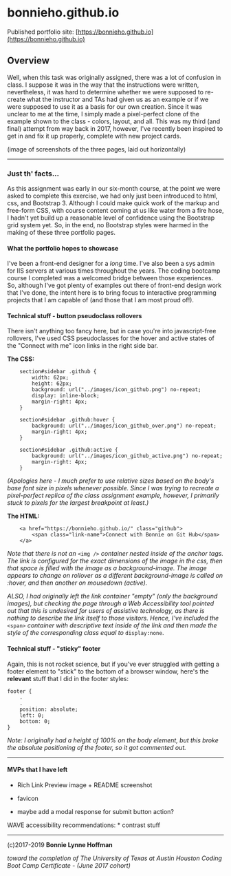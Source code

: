 # bonnieho.github.io

Published portfolio site: [https://bonnieho.github.io](https://bonnieho.github.io)

## Overview

Well, when this task was originally assigned, there was a lot of confusion in class. I suppose it was in the way that the instructions were written, nevertheless, it was hard to determine whether we were supposed to re-create what the instructor and TAs had given us as an example or if we were supposed to use it as a basis for our own creation. Since it was unclear to me at the time, I simply made a pixel-perfect clone of the example shown to the class - colors, layout, and all. This was my third (and final) attempt from way back in 2017, however, I've recently been inspired to get in and fix it up properly, complete with new project cards.

(image of screenshots of the three pages, laid out horizontally)

- - - 

### Just th' facts...

As this assignment was early in our six-month course, at the point we were asked to complete this exercise, we had only just been introduced to html, css, and Bootstrap 3. Although I could make quick work of the markup and free-form CSS, with course content coming at us like water from a fire hose, I hadn't yet build up a reasonable level of confidence using the Bootstrap grid system yet. So, in the end, no Bootstrap styles were harmed in the making of these three portfolio pages.

#### What the portfolio hopes to showcase

I've been a front-end designer for a *long* time. I've also been a sys admin for IIS servers at various times throughout the years. The coding bootcamp course I completed was a welcomed bridge between those experiences. So, although I've got plenty of examples out there of front-end design work that I've done, the intent here is to bring focus to interactive programming projects that I am capable of (and those that I am most proud of!). 

#### Technical stuff - button pseudoclass rollovers

There isn't anything too fancy here, but in case you're into javascript-free rollovers, I've used CSS pseudoclasses for the hover and active states of the "Connect with me" icon links in the right side bar.

**The CSS:**

```
    section#sidebar .github {
        width: 62px;
        height: 62px;
        background: url("../images/icon_github.png") no-repeat;
        display: inline-block;
        margin-right: 4px;
    }

    section#sidebar .github:hover {
        background: url("../images/icon_github_over.png") no-repeat;
        margin-right: 4px;
    }

    section#sidebar .github:active {
        background: url("../images/icon_github_active.png") no-repeat;
        margin-right: 4px;
    }
```
*(Apologies here - I much prefer to use relative sizes based on the body's base font size in pixels whenever possible. Since I was trying to recreate a pixel-perfect replica of the class assignment example, however, I primarily stuck to pixels for the largest breakpoint at least.)*

**The HTML:** 

```
    <a href="https://bonnieho.github.io/" class="github">
        <span class="link-name">Connect with Bonnie on Git Hub</span>
    </a>
```

*Note that there is not an* `<img />` *container nested inside of the anchor tags. The link is configured for the exact dimensions of the image in the css, then that space is filled with the image as a background-image. The image appears to change on rollover as a different background-image is called on :hover, and then another on mousedown (active).*

*ALSO, I had originally left the link container "empty" (only the background images), but checking the page through a Web Accessibility tool pointed out that this is undesired for users of assistive technology, as there is nothing to describe the link itself to those visitors. Hence, I've included the* `<span>` *container with descriptive text inside of the link and then made the style of the corresponding class equal to* `display:none`. 


#### Technical stuff - "sticky" footer

Again, this is not rocket science, but if you've ever struggled with getting a footer element to "stick" to the bottom of a browser window, here's the **relevant** stuff that I did in the footer styles:

~~~
footer {
    . 
    .
    position: absolute;
    left: 0;
    bottom: 0;
}
~~~

*Note: I originally had a height of 100% on the body element, but this broke the absolute positioning of the footer, so it got commented out.*

- - - 

#### MVPs that I have left

- Rich Link Preview image + README screenshot
- favicon

- maybe add a modal response for submit button action?

WAVE accessibility recommendations:
    * contrast stuff

- - -


(c)2017-2019 __Bonnie Lynne Hoffman__ 

*toward the completion of The University of Texas at Austin Houston Coding Boot Camp Certificate - (June 2017 cohort)*
